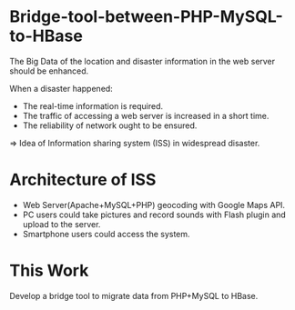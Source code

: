 Bridge-tool-between-PHP-MySQL-to-HBase
======================================

The Big Data of the location and disaster information in the web server should be enhanced.

When a disaster happened:

* The real-time information is required.
* The traffic of accessing a web server is increased in a short time.
* The reliability of  network ought to be ensured.

=> Idea of Information sharing system (ISS) in widespread disaster.

Architecture of ISS
=================
* Web Server(Apache+MySQL+PHP) geocoding with Google Maps API.
* PC users could take pictures and record sounds with Flash plugin and upload to the server.
* Smartphone users could access the system.

This Work
=================
Develop a bridge tool to migrate data from PHP+MySQL to HBase.
